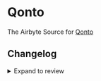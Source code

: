 # Qonto

The Airbyte Source for [Qonto](https://qonto.com)

## Changelog

<details>

  <summary>Expand to review</summary>

| Version | Date       | Pull Request                                             | Subject                           |
| :------ | :--------- | :------------------------------------------------------- | :-------------------------------- |
| 0.3.22 | 2025-05-10 | [60143](https://github.com/airbytehq/airbyte/pull/60143) | Update dependencies |
| 0.3.21 | 2025-05-03 | [59465](https://github.com/airbytehq/airbyte/pull/59465) | Update dependencies |
| 0.3.20 | 2025-04-27 | [59043](https://github.com/airbytehq/airbyte/pull/59043) | Update dependencies |
| 0.3.19 | 2025-04-19 | [57914](https://github.com/airbytehq/airbyte/pull/57914) | Update dependencies |
| 0.3.18 | 2025-04-05 | [57306](https://github.com/airbytehq/airbyte/pull/57306) | Update dependencies |
| 0.3.17 | 2025-03-29 | [56796](https://github.com/airbytehq/airbyte/pull/56796) | Update dependencies |
| 0.3.16 | 2025-03-22 | [56228](https://github.com/airbytehq/airbyte/pull/56228) | Update dependencies |
| 0.3.15 | 2025-03-08 | [55069](https://github.com/airbytehq/airbyte/pull/55069) | Update dependencies |
| 0.3.14 | 2025-02-23 | [54615](https://github.com/airbytehq/airbyte/pull/54615) | Update dependencies |
| 0.3.13 | 2025-02-15 | [53982](https://github.com/airbytehq/airbyte/pull/53982) | Update dependencies |
| 0.3.12 | 2025-02-08 | [53446](https://github.com/airbytehq/airbyte/pull/53446) | Update dependencies |
| 0.3.11 | 2025-02-01 | [52989](https://github.com/airbytehq/airbyte/pull/52989) | Update dependencies |
| 0.3.10 | 2025-01-25 | [52495](https://github.com/airbytehq/airbyte/pull/52495) | Update dependencies |
| 0.3.9 | 2025-01-18 | [51314](https://github.com/airbytehq/airbyte/pull/51314) | Update dependencies |
| 0.3.8 | 2024-12-28 | [50693](https://github.com/airbytehq/airbyte/pull/50693) | Update dependencies |
| 0.3.7 | 2024-12-21 | [50267](https://github.com/airbytehq/airbyte/pull/50267) | Update dependencies |
| 0.3.6 | 2024-12-14 | [49710](https://github.com/airbytehq/airbyte/pull/49710) | Update dependencies |
| 0.3.5 | 2024-12-12 | [49339](https://github.com/airbytehq/airbyte/pull/49339) | Update dependencies |
| 0.3.4 | 2024-12-11 | [49071](https://github.com/airbytehq/airbyte/pull/49071) | Starting with this version, the Docker image is now rootless. Please note that this and future versions will not be compatible with Airbyte versions earlier than 0.64 |
| 0.3.3 | 2024-11-04 | [48265](https://github.com/airbytehq/airbyte/pull/48265) | Update dependencies |
| 0.3.2 | 2024-10-29 | [47854](https://github.com/airbytehq/airbyte/pull/47854) | Update dependencies |
| 0.3.1 | 2024-10-28 | [47490](https://github.com/airbytehq/airbyte/pull/47490) | Update dependencies |
| 0.3.0 | 2024-10-06 | [46523](https://github.com/airbytehq/airbyte/pull/46523) | Migrate to Manifest-only |
| 0.2.22 | 2024-10-05 | [46414](https://github.com/airbytehq/airbyte/pull/46414) | Update dependencies |
| 0.2.21 | 2024-09-28 | [46175](https://github.com/airbytehq/airbyte/pull/46175) | Update dependencies |
| 0.2.20 | 2024-09-21 | [45752](https://github.com/airbytehq/airbyte/pull/45752) | Update dependencies |
| 0.2.19 | 2024-09-14 | [45521](https://github.com/airbytehq/airbyte/pull/45521) | Update dependencies |
| 0.2.18 | 2024-09-07 | [45242](https://github.com/airbytehq/airbyte/pull/45242) | Update dependencies |
| 0.2.17 | 2024-08-31 | [45023](https://github.com/airbytehq/airbyte/pull/45023) | Update dependencies |
| 0.2.16 | 2024-08-24 | [44721](https://github.com/airbytehq/airbyte/pull/44721) | Update dependencies |
| 0.2.15 | 2024-08-17 | [44312](https://github.com/airbytehq/airbyte/pull/44312) | Update dependencies |
| 0.2.14 | 2024-08-12 | [43766](https://github.com/airbytehq/airbyte/pull/43766) | Update dependencies |
| 0.2.13 | 2024-08-10 | [43585](https://github.com/airbytehq/airbyte/pull/43585) | Update dependencies |
| 0.2.12 | 2024-08-03 | [43159](https://github.com/airbytehq/airbyte/pull/43159) | Update dependencies |
| 0.2.11 | 2024-07-27 | [42622](https://github.com/airbytehq/airbyte/pull/42622) | Update dependencies |
| 0.2.10 | 2024-07-20 | [42147](https://github.com/airbytehq/airbyte/pull/42147) | Update dependencies |
| 0.2.9 | 2024-07-13 | [41884](https://github.com/airbytehq/airbyte/pull/41884) | Update dependencies |
| 0.2.8 | 2024-07-10 | [41542](https://github.com/airbytehq/airbyte/pull/41542) | Update dependencies |
| 0.2.7 | 2024-07-09 | [41136](https://github.com/airbytehq/airbyte/pull/41136) | Update dependencies |
| 0.2.6 | 2024-07-06 | [41006](https://github.com/airbytehq/airbyte/pull/41006) | Update dependencies |
| 0.2.5 | 2024-06-25 | [40406](https://github.com/airbytehq/airbyte/pull/40406) | Update dependencies |
| 0.2.4 | 2024-06-21 | [39944](https://github.com/airbytehq/airbyte/pull/39944) | Update dependencies |
| 0.2.3 | 2024-06-05 | [38468](https://github.com/airbytehq/airbyte/pull/38468) | Update spec |
| 0.2.2 | 2024-06-04 | [39020](https://github.com/airbytehq/airbyte/pull/39020) | [autopull] Upgrade base image to v1.2.1 |
| 0.2.1 | 2024-05-20 | [38408](https://github.com/airbytehq/airbyte/pull/38408) | [autopull] base image + poetry + up_to_date |
| 0.2.0 | 2023-10-25 | [31603](https://github.com/airbytehq/airbyte/pull/31603) | Migrate to low-code framework |
| 0.1.0 | 2022-11-14 | [17452](https://github.com/airbytehq/airbyte/pull/17452) | 🎉 New Source: Qonto [python cdk] |

</details>
